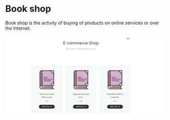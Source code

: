 <h1>Book shop</h1>
<p>Book shop is the activity of buying of products on online services or over the Internet.</p>

<img src="public/uploads/ecommerce.png" alt="Home">
